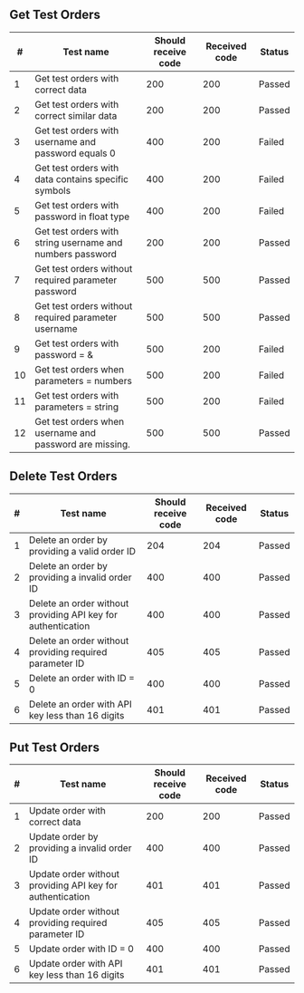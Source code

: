 ## Get Test Orders

| #   | Test name                                                 | Should receive code | Received code | Status |
| --- |-----------------------------------------------------------| ------------------- | ------------- | ------ |
| 1   | Get test orders with correct data                         | 200                 | 200           | Passed |
| 2   | Get test orders with correct similar data                 | 200                 | 200           | Passed |
| 3   | Get test orders with username and password equals 0       | 400                 | 200           | Failed |
| 4   | Get test orders with data contains specific symbols       | 400                 | 200           | Failed |
| 5   | Get test orders with password in float type               | 400                 | 200           | Failed |
| 6   | Get test orders with string username and numbers password | 200                 | 200           | Passed |
| 7   | Get test orders without required parameter password       | 500                 | 500           | Passed |
| 8   | Get test orders without required parameter username       | 500                 | 500           | Passed |
| 9   | Get test orders with password = &                         | 500                 | 200           | Failed |
| 10  | Get test orders when parameters = numbers                 | 500                 | 200           | Failed |
| 11  | Get test orders with parameters = string                  | 500                 | 200           | Failed |
| 12  | Get test orders when username and password are missing.   | 500                 | 500           | Passed |

## Delete Test Orders

| #   | Test name                                                    | Should receive code | Received code | Status |
| --- | ------------------------------------------------------------ | ------------------- | ------------- | ------ |
| 1   | Delete an order by providing a valid order ID                | 204                 | 204           | Passed |
| 2   | Delete an order by providing a invalid order ID              | 400                 | 400           | Passed |
| 3   | Delete an order without providing API key for authentication | 400                 | 400           | Passed |
| 4   | Delete an order without providing required parameter ID      | 405                 | 405           | Passed |
| 5   | Delete an order with ID = 0                                  | 400                 | 400           | Passed |
| 6   | Delete an order with API key less than 16 digits             | 401                 | 401           | Passed |

## Put Test Orders

| #   | Test name                                                 | Should receive code | Received code | Status |
| --- | --------------------------------------------------------- | ------------------- | ------------- | ------ |
| 1   | Update order with correct data                            | 200                 | 200           | Passed |
| 2   | Update order by providing a invalid order ID              | 400                 | 400           | Passed |
| 3   | Update order without providing API key for authentication | 401                 | 401           | Passed |
| 4   | Update order without providing required parameter ID      | 405                 | 405           | Passed |
| 5   | Update order with ID = 0                                  | 400                 | 400           | Passed |
| 6   | Update order with API key less than 16 digits             | 401                 | 401           | Passed |
